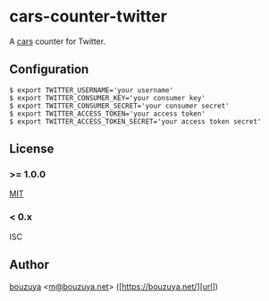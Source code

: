 cars-counter-twitter
==============================================================================

A [cars](https://github.com/bouzuya/cars) counter for Twitter.

Configuration
------------------------------------------------------------------------------

    $ export TWITTER_USERNAME='your username'
    $ export TWITTER_CONSUMER_KEY='your consumer key'
    $ export TWITTER_CONSUMER_SECRET='your consumer secret'
    $ export TWITTER_ACCESS_TOKEN='your access token'
    $ export TWITTER_ACCESS_TOKEN_SECRET='your access token secret'

## License

### >= 1.0.0

[MIT](LICENSE)

### < 0.x

ISC

## Author

[bouzuya][user] &lt;[m@bouzuya.net][email]&gt; ([https://bouzuya.net/][url])

[user]: https://github.com/bouzuya
[email]: mailto:m@bouzuya.net
[url]: https://bouzuya.net/
